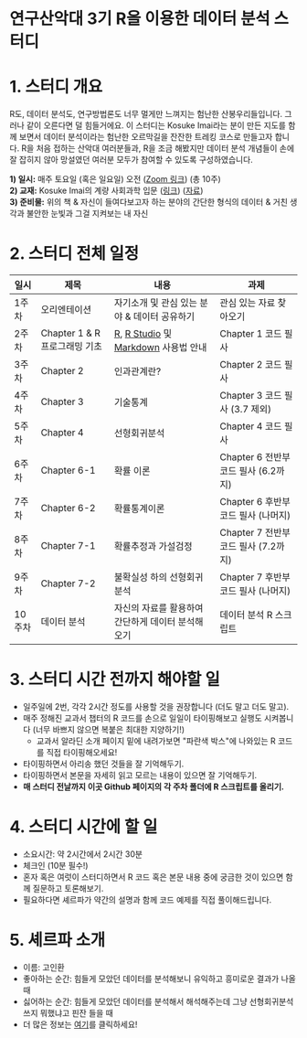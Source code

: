 연구산악대 3기 R을 이용한 데이터 분석 스터디 
=========================================
# 1. 스터디 개요

R도, 데이터 분석도, 연구방법론도 너무 멀게만 느껴지는 험난한 산봉우리들입니다. 그러나 같이 오른다면 덜 힘들거에요. 이 스터디는 Kosuke Imai라는 분이 만든 지도를 함께 보면서 데이터 분석이라는 험난한 오르막길을 잔잔한 트레킹 코스로 만들고자 합니다. R을 처음 접하는 산악대 여러분들과, R을 조금 해봤지만 데이터 분석 개념들이 손에 잘 잡히지 않아 망설였던 여러분 모두가 참여할 수 있도록 구성하였습니다. 

**1) 일시:** 매주 토요일 (혹은 일요일) 오전 ([Zoom 링크]()) (총 10주)     
**2) 교재:** Kosuke Imai의 계량 사회과학 입문 ([링크](https://www.aladin.co.kr/shop/wproduct.aspx?ItemId=273861292)) ([자료](https://qss.princeton.press/student-resources-for-quantitative-social-science/))    
**3) 준비물:** 위의 책 & 자신이 들여다보고자 하는 분야의 간단한 형식의 데이터 & 거친 생각과 불안한 눈빛과 그걸 지켜보는 내 자신      

# 2. 스터디 전체 일정

일시 | 제목 | 내용 | 과제
---- | ---- | ---- | ----
1주차 | 오리엔테이션 | 자기소개 및 관심 있는 분야 & 데이터 공유하기 | 관심 있는 자료 찾아오기
2주차 | Chapter 1 & R 프로그래밍 기초 | [R](https://cloud.r-project.org/), [R Studio](https://rstudio.com/products/rstudio/download/) 및 [Markdown](http://whatismarkdown.com/) 사용법 안내 | Chapter 1 코드 필사
3주차 | Chapter 2 | 인과관계란? | Chapter 2 코드 필사
4주차 | Chapter 3 | 기술통계 | Chapter 3 코드 필사 (3.7 제외)
5주차 | Chapter 4 | 선형회귀분석 | Chapter 4 코드 필사 
6주차 | Chapter 6-1 | 확률 이론 | Chapter 6 전반부 코드 필사 (6.2까지)
7주차 | Chapter 6-2 | 확률통계이론 | Chapter 6 후반부 코드 필사 (나머지)
8주차 | Chapter 7-1 | 확률추정과 가설검정 | Chapter 7 전반부 코드 필사 (7.2까지)
9주차 | Chapter 7-2 | 불확실성 하의 선형회귀분석 | Chapter 7 후반부 코드 필사 (나머지)
10주차 | 데이터 분석 | 자신의 자료를 활용하여 간단하게 데이터 분석해오기 | 데이터 분석 R 스크립트

# 3. 스터디 시간 전까지 해야할 일

- 일주일에 2번, 각각 2시간 정도를 사용할 것을 권장합니다 (더도 말고 더도 말고).
- 매주 정해진 교과서 챕터의 R 코드를 손으로 일일이 타이핑해보고 실행도 시켜봅니다 (너무 바쁘지 않으면 복붙은 최대한 지양하기!)
  - 교과서 알라딘 소개 페이지 밑에 내려가보면 "파란색 박스"에 나와있는 R 코드를 직접 타이핑해오세요!
- 타이핑하면서 아리송 했던 것들을 잘 기억해두기.
- 타이핑하면서 본문을 자세히 읽고 모르는 내용이 있으면 잘 기억해두기.
- **매 스터디 전날까지 이곳 Github 페이지의 각 주차 폴더에 R 스크립트를 올리기.**

# 4. 스터디 시간에 할 일
 
- 소요시간: 약 2시간에서 2시간 30분   
- 체크인 (10분 필수!)    
- 혼자 혹은 여럿이 스터디하면서 R 코드 혹은 본문 내용 중에 궁금한 것이 있으면 함께 질문하고 토론해보기.   
- 필요하다면 셰르파가 약간의 설명과 함께 코드 예제를 직접 풀이해드립니다.    

# 5. 셰르파 소개

- 이름: 고인환
- 좋아하는 순간: 힘들게 모았던 데이터를 분석해보니 유익하고 흥미로운 결과가 나올 때
- 싫어하는 순간: 힘들게 모았던 데이터를 분석해서 해석해주는데 그냥 선형회귀분석 쓰지 뭐했냐고 핀잔 들을 때
- 더 많은 정보는 [여기](https://inhwanko.github.io/)를 클릭하세요!
